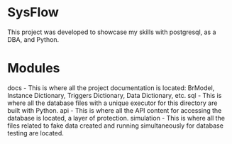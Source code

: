 # SysFlow

This project was developed to showcase my skills with postgresql, as a DBA, and Python.


# Modules

docs - This is where all the project documentation is located: BrModel, Instance Dictionary, Triggers Dictionary, Data Dictionary, etc.
sql - This is where all the database files with a unique executor for this directory are built with Python.
api - This is where all the API content for accessing the database is located, a layer of protection.
simulation - This is where all the files related to fake data created and running simultaneously for database testing are located.


